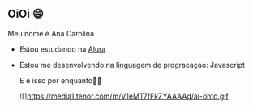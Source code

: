 ## OiOi 😄


Meu nome é Ana Carolina

- Estou estudando na [Alura](https://www.alura.com.br)
- Estou me desenvolvendo na linguagem de progracaçao: Javascript

  E é isso por enquanto🌻✨

  ![]https://media1.tenor.com/m/V1eMT7fFkZYAAAAd/ai-ohto.gif

